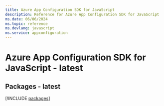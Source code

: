 ```yaml
---
title: Azure App Configuration SDK for JavaScript
description: Reference for Azure App Configuration SDK for JavaScript
ms.date: 06/06/2024
ms.topic: reference
ms.devlang: javascript
ms.service: appconfiguration
---
```

# Azure App Configuration SDK for JavaScript - latest
## Packages - latest
[!INCLUDE [packages](app-configuration-index.md)]